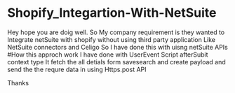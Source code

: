 # Shopify_Integartion-With-NetSuite
Hey hope you are doig well.
So My company requirement is they wanted to Integrate netSuite with shopify without using third party application 
Like NetSuite connectors and Celigo 
So I have done this with  uisng netSuite APIs 
#How this approch work I have done with UserEvent Script afterSubit context type 
It fetch the all detials form savesearch and create payload and send the the requre data in using Https.post API 

Thanks 
